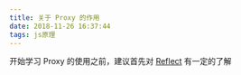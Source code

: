 ```yaml
---
title: 关于 Proxy 的作用
date: 2018-11-26 16:37:44
tags: js原理
---
```


开始学习 Proxy 的使用之前，建议首先对 [Reflect](https://developer.mozilla.org/zh-CN/docs/Web/JavaScript/Reference/Global_Objects/Reflect) 有一定的了解